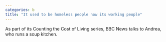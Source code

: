 ```yaml
---
categories: b
title: "It used to be homeless people now its working people"
---
```

As part of its Counting the Cost of Living series, BBC News talks to Andrea, who runs a soup kitchen.
